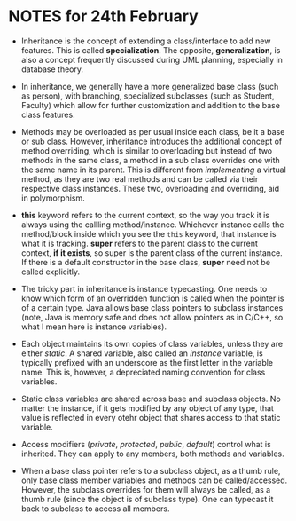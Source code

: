 # NOTES for 24th February

* Inheritance is the concept of extending a class/interface to add new features. This is called __specialization__. The opposite, __generalization__, is also a concept frequently discussed during UML planning, especially in database theory.

* In inheritance, we generally have a more generalized base class (such as person), with branching, specialized subclasses (such as Student, Faculty) which allow for further customization and addition to the base class features.

* Methods may be overloaded as per usual inside each class, be it a base or sub class. However, inheritance introduces the additional concept of method overriding, which is similar to overloading but instead of two methods in the same class, a method in a sub class overrides one with the same name in its parent. This is different from _implementing_ a virtual method, as they are two real methods and can be called via their respective class instances. These two, overloading and overriding, aid in polymorphism.

* __this__ keyword refers to the current context, so the way you track it is always using the callling method/instance. Whichever instance calls the method/block inside which you see the `this` keyword, that instance is what it is tracking. __super__ refers to the parent class to the current context, __if it exists__, so super is the parent class of the current instance. If there is a default constructor in the base class, __super__ need not be called explicitly.

* The tricky part in inheritance is instance typecasting. One needs to know which form of an overridden function is called when the pointer is of a certain type. Java allows base class pointers to subclass instances (note, Java is memory safe and does not allow pointers as in C/C++, so what I mean here is instance variables).

* Each object maintains its own copies of class variables, unless they are either _static_. A shared variable, also called an _instance_ variable, is typically prefixed with an underscore as the first letter in the variable name. This is, however, a depreciated naming convention for class variables.

* Static class variables are shared across base and subclass objects. No matter the instance, if it gets modified by any object of any type, that value is reflected in every otehr object that shares access to that static variable.

* Access modifiers (_private_, _protected_, _public_, _default_) control what is inherited. They can apply to any members, both methods and variables.

* When a base class pointer refers to a subclass object, as a thumb rule, only base class member variables and methods can be called/accessed. However, the subclass overrides for them will always be called, as a thumb rule (since the object is of subclass type). One can typecast it back to subclass to access all members.